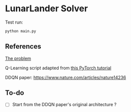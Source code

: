 # LunarLander Solver

Test run:

```bash
python main.py
```

## References

[The problem](https://gym.openai.com/envs/LunarLander-v2/)

Q-Learning script adapted from [this PyTorch tutorial](https://pytorch.org/tutorials/intermediate/reinforcement_q_learning.html)

DDQN paper: https://www.nature.com/articles/nature14236

## To-do

- [ ] Start from the DDQN paper's original architecture ?